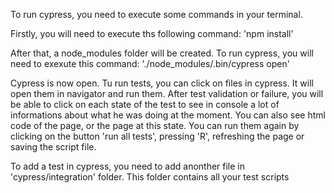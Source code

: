 To run cypress, you need to execute some commands in your terminal.

Firstly, you will need to execute ths following command: 
'npm install'

After that, a node_modules folder will be created.
To run cypress, you will need to exexute this command:
'./node_modules/.bin/cypress open'

Cypress is now open.
Tu run tests, you can click on files in cypress. It will open them in navigator and run them.
After test validation or failure, you will be able to click on each state of the test to see in console a lot of informations
about what he was doing at the moment. You can also see html code of the page, or the page at this state.
You can run them again by clicking on the button 'run all tests', pressing 'R', refreshing the page or saving the script file.

To add a test in cypress, you need to add anonther file in 'cypress/integration' folder.
This folder contains all your test scripts